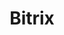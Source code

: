 ---
title: Bitrix
breadcrumbName: bitrix
seoDescription: Уроки Bitrix, подготовка к экзамену 1 по Битрикс.
seoKeywords: bitrix, уроки, конспекты
---